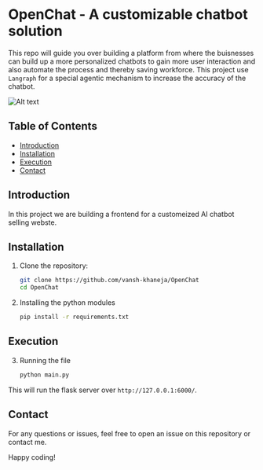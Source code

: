 # OpenChat - A customizable chatbot solution
This repo will guide you over building a platform from where the buisnesses can build up a more personalized chatbots to gain more user interaction and also automate the process and thereby saving workforce. This project use ```Langraph``` for a special agentic mechanism to increase the accuracy of the chatbot.

![Alt text](https://devfolio.co/_next/image?url=https%3A%2F%2Fassets.devfolio.co%2Fhackathons%2Fe83dad652a18447b9d4457187f23486a%2Fprojects%2F42640edbacb644fca67fcc4b7c3c1ef3%2Ffae5fb54-dcab-42c2-94a8-4bab408952af.png&w=1440&q=75)


## Table of Contents

- [Introduction](#introduction)
- [Installation](#installation)
- [Execution](#execution)
- [Contact](#contact)

## Introduction

In this project we are building a frontend for a customeized AI chatbot selling webste.

## Installation

1. Clone the repository:

    ```sh
    git clone https://github.com/vansh-khaneja/OpenChat
    cd OpenChat
    ```

2. Installing the python modules
   
     ```sh
    pip install -r requirements.txt
    ```

## Execution

3. Running the file
   
     ```sh
    python main.py
    ```
This will run the flask server over ```http://127.0.0.1:6000/```.

## Contact

For any questions or issues, feel free to open an issue on this repository or contact me.

Happy coding!


  
